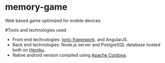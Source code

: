 # memory-game
Web based game optimized for mobile devices

#Tools and technologies used
- Front end technologies: [Ionic framework](http://ionicframework.com/). and AngularJS. 
- Back end technologies: Node.js server and PostgreSQL database hosted both on [Heroku](https://www.heroku.com/).
- Native android version compiled using [Apache Cordova](https://cordova.apache.org/).
